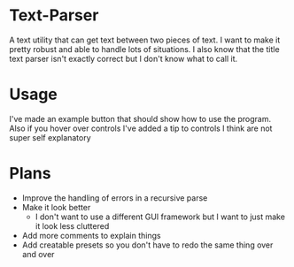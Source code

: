 # Text-Parser
A text utility that can get text between two pieces of text. I want to make it pretty robust and able to handle lots of situations. I also know that the title text parser isn't exactly correct but I don't know what to call it.
# Usage
I've made an example button that should show how to use the program. Also if you hover over controls I've added a tip to controls I think are not super self explanatory
# Plans
* Improve the handling of errors in a recursive parse
* Make it look better
  * I don't want to use a different GUI framework but I want to just make it look less cluttered
* Add more comments to explain things
* Add creatable presets so you don't have to redo the same thing over and over

